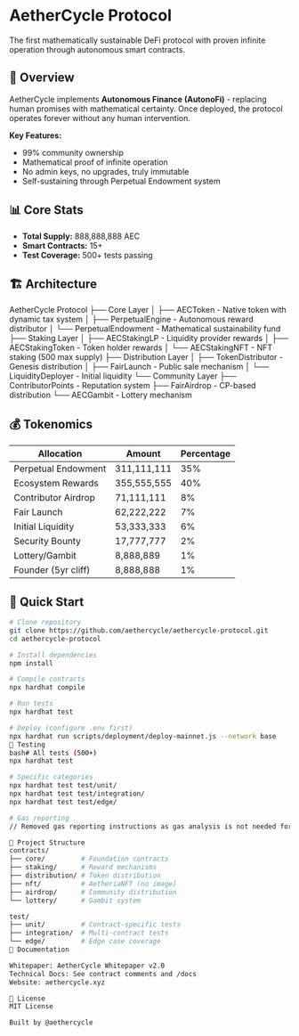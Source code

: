 # AetherCycle Protocol

The first mathematically sustainable DeFi protocol with proven infinite operation through autonomous smart contracts.

## 🚀 Overview

AetherCycle implements **Autonomous Finance (AutonoFi)** - 
replacing human promises with mathematical certainty. Once deployed, the protocol operates forever without any human intervention.

**Key Features:**
- 99% community ownership
- Mathematical proof of infinite operation
- No admin keys, no upgrades, truly immutable
- Self-sustaining through Perpetual Endowment system

## 📊 Core Stats
- **Total Supply:** 888,888,888 AEC
- **Smart Contracts:** 15+
- **Test Coverage:** 500+ tests passing

## 🏗️ Architecture
AetherCycle Protocol
├── Core Layer
│   ├── AECToken - Native token with dynamic tax system
│   ├── PerpetualEngine - Autonomous reward distributor
│   └── PerpetualEndowment - Mathematical sustainability fund
├── Staking Layer
│   ├── AECStakingLP - Liquidity provider rewards
│   ├── AECStakingToken - Token holder rewards
│   └── AECStakingNFT - NFT staking (500 max supply)
├── Distribution Layer
│   ├── TokenDistributor - Genesis distribution
│   ├── FairLaunch - Public sale mechanism
│   └── LiquidityDeployer - Initial liquidity
└── Community Layer
├── ContributorPoints - Reputation system
├── FairAirdrop - CP-based distribution
└── AECGambit - Lottery mechanism

## 💰 Tokenomics

| Allocation | Amount | Percentage |
|------------|--------|------------|
| Perpetual Endowment | 311,111,111 | 35% |
| Ecosystem Rewards | 355,555,555 | 40% |
| Contributor Airdrop | 71,111,111 | 8% |
| Fair Launch | 62,222,222 | 7% |
| Initial Liquidity | 53,333,333 | 6% |
| Security Bounty | 17,777,777 | 2% |
| Lottery/Gambit | 8,888,889 | 1% |
| Founder (5yr cliff) | 8,888,888 | 1% |

## 🔧 Quick Start

```bash
# Clone repository
git clone https://github.com/aethercycle/aethercycle-protocol.git
cd aethercycle-protocol

# Install dependencies
npm install

# Compile contracts
npx hardhat compile

# Run tests
npx hardhat test

# Deploy (configure .env first)
npx hardhat run scripts/deployment/deploy-mainnet.js --network base
🧪 Testing
bash# All tests (500+)
npx hardhat test

# Specific categories
npx hardhat test test/unit/
npx hardhat test test/integration/
npx hardhat test test/edge/

# Gas reporting
// Removed gas reporting instructions as gas analysis is not needed for base network

📁 Project Structure
contracts/
├── core/         # Foundation contracts
├── staking/      # Reward mechanisms
├── distribution/ # Token distribution
├── nft/          # AetheriaNFT (no image)
├── airdrop/      # Community distribution
└── lottery/      # Gambit system

test/
├── unit/         # Contract-specific tests
├── integration/  # Multi-contract tests
└── edge/         # Edge case coverage
🔗 Documentation

Whitepaper: AetherCycle Whitepaper v2.0
Technical Docs: See contract comments and /docs
Website: aethercycle.xyz

📄 License
MIT License

Built by @aethercycle
